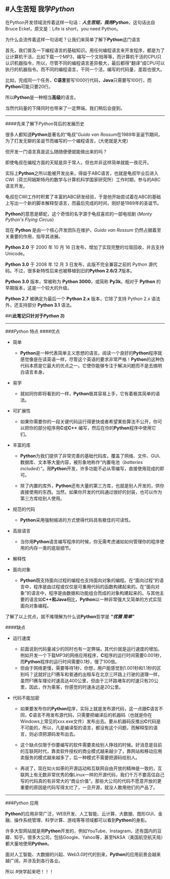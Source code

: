 #人生苦短 我学*Python*
---

在Python开发领域流传着这样一句话：***人生苦短，我用Python***，这句话出自Bruce Eckel，原文是：Life is short，you need Python。

为什么会流传着这样一句话呢？让我们来简单了解下**Python**这门语言

首先，我们普及一下编程语言的基础知识。用任何编程语言来开发程序，都是为了让计算机干活，比如下载一个MP3，编写一个文档等等，而计算机干活的CPU只认识机器指令，所以，尽管不同的编程语言差异极大，最后都得“翻译”成CPU可以执行的机器指令。而不同的编程语言，干同一个活，编写的代码量，差距也很大。

比如，完成同一个任务，**C语言**要写1000行代码，**Java**只需要写100行，而**Python**可能只要20行。

所以**Python**是一种相当**高级**的语言。

当然代码量的下降同时也带来了一定弊端，我们稍后会提到。

---

####先来了解下*Python*背后的发展历史


很多人都知道**Python**是著名的“龟叔”*Guido van Rossum*在1989年圣诞节期间，为了打发无聊的圣诞节而编写的一个编程语言。(大佬就是大佬)

但开发一门语言真是这么随随便便就能做出来的吗？

即使龟叔在编程方面的天赋是异于常人，但也并非这样简单就能一夜花开。

实际上**Python**之所以能被开发出来，得益于ABC语言，也就是龟叔毕业后进入CWI（荷兰阿姆斯特丹的数学与计算机科学国家研究所）工作时期，参与的ABC语言开发。

龟叔在CWI工作时积累了丰富的ABC研发经验，于是他开始尝试着在ABC的基础上写出一个新的脚本解释型语言，而最后完成的时间，刚好是1989年的圣诞节。

**Python**的意思是蟒蛇，这个奇怪的名字源于龟叔喜欢的一部电视剧 (*Monty Python's Flying Circus*)

现在 **Python** 是由一个核心开发团队在维护，*Guido van Rossum* 仍然占据着至关重要的作用，指导其进展。

**Python 2.0** 于 2000 年 10 月 16 日发布，增加了实现完整的垃圾回收，并且支持 Unicode。

**Python 3.0** 于 2008 年 12 月 3 日发布，此版不完全兼容之前的 Python 源代码。不过，很多新特性后来也被移植到旧的**Python 2.6/2.7**版本。

**Python 3.0** 版本，常被称为 **Python 3000**，或简称 **Py3k**。相对于 **Python** 的早期版本，这是一个较大的升级。

**Python 2.7** 被确定为最后一个 **Python 2.x** 版本，它除了支持 Python 2.x 语法外，还支持部分 **Python 3.1** 语法。

##(**此笔记只针对于*Python 3*)**

---

###*Python* 特点
####优点
- 简单
    - **Python**是一种代表简单主义思想的语言。阅读一个良好的**Python**程序就感觉像是在读英语一样，尽管这个英语的要求非常严格！**Python**的这种伪代码本质是它最大的优点之一。它使你能够专注于解决问题而不是去搞明白语言本身。

- 易学
    - 就如同你即将看到的一样，**Python**极其容易上手，它有着极其简单的语法。

- 可扩展性 
    - 如果你需要你的一段关键代码运行得更快或者希望某些算法不公开，你可以把你的部分程序用**C**或**C++** 编写，然后在你的**Python**程序中使用它们。

- 丰富的库
    - **Python**为我们提供了非常完善的基础代码库，覆盖了网络、文件、GUI、数据库、文本等大量内容，被形象地称作“内置电池（*batteries included*）”。用**Python**开发，许多功能不必从零编写，直接使用现成的即可。

    - 除了内置的库外，**Python**还有大量的第三方库，也就是别人开发的，供你直接使用的东西。当然，如果你开发的代码通过很好的封装，也可以作为第三方库给别人使用。
- 规范的代码
    - **Python**采用强制缩进的方式使得代码具有极佳的可读性。

- 高层语言
    - 当你用**Python**语言编写程序的时候，你无需考虑诸如如何管理你的程序使用的内存一类的底层细节。

- 解释性

- 面向对象
    - **Python**既支持面向过程的编程也支持面向对象的编程。在“面向过程”的语言中，程序是由过程或仅仅是可重用代码的函数构建起来的。在“面向对象”的语言中，程序是由数据和功能组合而成的对象构建起来的。与其他主要的语言如**C++**和**Java**相比，**Python**以一种非常强大又简单的方式实现面向对象编程。

了解了以上优点，就不难理解为什么说**Python**哲学是  ***“优雅 简单”***

####缺点
- 运行速度
    - 前面说到代码量减少的同时也有一定弊端，其代价就是运行速度的增加。例如开发一个下载MP3的网络应用程序，**C**程序的运行时间需要0.001秒，而**Python**程序的运行时间需要0.1秒，慢了100倍。
    - 但由于网络更慢，需要等待1秒，你想，用户能感觉到1.001秒和1.1秒的区别吗？这就好比F1赛车和普通的出租车在北京三环路上行驶的道理一样，虽然F1赛车理论时速高达400公里，但由于三环路堵车的时速只有20公里，因此，作为乘客，你感觉的时速永远是20公里。

- 代码不能加密
    - 如果要发布你的**Python**程序，实际上就是发布源代码，这一点跟**C**语言不同，**C**语言不用发布源代码，只需要把编译后的机器码（也就是你在Windows上常见的xxx.exe文件）发布出去。要从机器码反推出**C**代码是不可能的，所以，凡是编译型的语言，都没有这个问题，而解释型的语言，则必须把源码发布出去。

    - 这个缺点仅限于你要编写的软件需要卖给别人挣钱的时候。好消息是目前的互联网时代，靠卖软件授权的商业模式越来越少了，靠网站和移动应用卖服务的模式越来越多了，后一种模式不需要把源码给别人。

    - 再说了，现在如火如荼的开源运动和互联网自由开放的精神是一致的，互联网上有无数非常优秀的像Linux一样的开源代码，我们千万不要高估自己写的代码真的有非常大的“商业价值”。那些大公司的代码不愿意开放的更重要的原因是代码写得太烂了，一旦开源，就没人敢用他们的产品了。

---

###*Python* 应用

**Python**的应用非常广泛，WEB开发、人工智能、云计算、大数据、图形GUI、金融、操作系统管理、科学计算、游戏等等领域都可以看到**Python**的身影。

许多大型网站就是用**Python**开发的，例如YouTube、Instagram，还有国内的豆瓣、知乎。很多大公司，包括Google、Yahoo等，甚至NASA（美国航空航天局）都大量地使用**Python**。

面对人工智能、大数据的兴起、Web3.0时代的到来，**Python**的应用前景会越来越广阔，并涉及到各行各业。

所以
#快学起来吧！！！